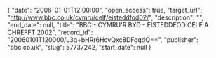 {
  "date": "2006-01-01T12:00:00", 
  "open_access": true, 
  "target_url": "http://www.bbc.co.uk/cymru/celf/eisteddfod02/", 
  "description": "", 
  "end_date": null, 
  "title": "BBC - CYMRU'R BYD - EISTEDDFOD CELF A CHREFFT 2002", 
  "record_id": "20060101T120000/L3q+bHRr6HcvQxc8DFgqdQ==", 
  "publisher": "bbc.co.uk", 
  "slug": 57737242, 
  "start_date": null
}

